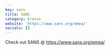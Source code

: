 ```yaml
---
key: sans
title: SANS
category: bronze
website: 'https://www.sans.org/emea/'
socials: []
---
```


Check out SANS @ https://www.sans.org/emea/